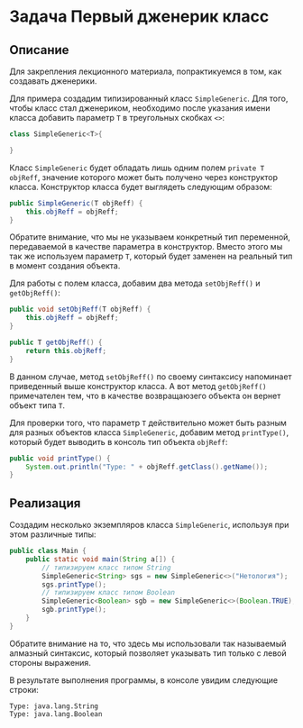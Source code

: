 # Задача Первый дженерик класс

## Описание
Для закрепления лекционного материала, попрактикуемся в том, как создавать дженерики. 

Для примера создадим типизированный класс `SimpleGeneric`. Для того, чтобы класс стал дженериком, необходимо после указания имени класса добавить параметр `T` в треугольных скобках `<>`:

```java
class SimpleGeneric<T>{ 

}
```

Класс `SimpleGeneric` будет обладать лишь одним полем `private T objReff`, значение которого может быть получено через конструктор класса. Конструктор класса будет выглядеть следующим образом:

```java
public SimpleGeneric(T objReff) {
    this.objReff = objReff;
}
```

Обратите внимание, что мы не указываем конкретный тип переменной, передаваемой в качестве параметра в конструктор. Вместо этого мы так же используем параметр `T`, который будет заменен на реальный тип в момент создания объекта.

Для работы с полем класса, добавим два метода `setObjReff()` и `getObjReff()`:

```java
public void setObjReff(T objReff) {
    this.objReff = objReff;
}

public T getObjReff() {
    return this.objReff;
}
```

В данном случае, метод `setObjReff()` по своему синтаксису напоминает приведенный выше конструктор класса. А вот метод `getObjReff()` примечателен тем, что в качестве возвращаюзего объекта он вернет объект типа `T`.

Для проверки того, что параметр `T` действительно может быть разным для разных объектов класса `SimpleGeneric`, добавим метод `printType()`, который будет выводить в консоль тип объекта `objReff`:

```java
public void printType() {
    System.out.println("Type: " + objReff.getClass().getName());
}
```

## Реализация
Создадим несколько экземпляров класса `SimpleGeneric`, используя при этом различные типы:

```java
public class Main {
    public static void main(String a[]) {
        // типизируем класс типом String
        SimpleGeneric<String> sgs = new SimpleGeneric<>("Нетология");
        sgs.printType();
        // типизируем класс типом Boolean
        SimpleGeneric<Boolean> sgb = new SimpleGeneric<>(Boolean.TRUE);
        sgb.printType();
    }
}
```

Обратите внимание на то, что здесь мы использовали так называемый алмазный синтаксис, который позволяет указывать тип только с левой стороны выражения.

В результате выполнения программы, в консоле увидим следующие строки:
```
Type: java.lang.String
Type: java.lang.Boolean
```